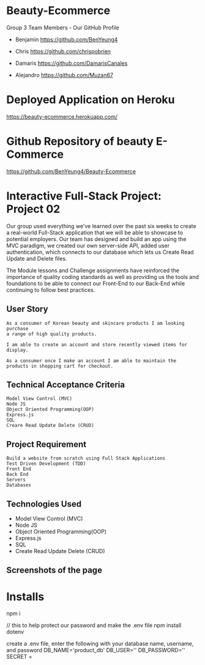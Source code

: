 # Beauty-Ecommerce
Group 3 Team Members - Our GitHub Profile

* Benjamin
https://github.com/BenYeung4

* Chris
https://github.com/chrispobrien

* Damaris
https://github.com/DamarisCanales

* Alejandro
https://github.com/Muzan67

# Deployed Application on Heroku
https://beauty-ecommerce.herokuapp.com/

# Github Repository of beauty E-Commerce
https://github.com/BenYeung4/Beauty-Ecommerce

# Interactive Full-Stack Project: Project 02
Our group used everything we’ve learned over the past six weeks to create a real-world Full-Stack application that we will be able to showcase to potential employers. Our team has designed and build an app using the MVC paradigm, we created our own server-side API, added user authentication, which connects to our database which lets us Create Read Update and Delete files.

The Module lessons and Challenge assignments have reinforced the importance of quality coding standards as well as providing us the tools and foundations to be able to connect our Front-End to our Back-End while continuing to follow best practices.

## User Story
```
As a consumer of Korean beauty and skincare products I am looking purchase 
a range of high quality products. 

I am able to create an account and store recently viewed items for display. 

As a consumer once I make an account I am able to maintain the products in shopping cart for checkout.

```

## Technical Acceptance Criteria
```
Model View Control (MVC)
Node JS
Object Oriented Programming(OOP)
Express.js
SQL 
Creare Read Update Delete (CRUD) 

```

## Project Requirement
```
Build a website from scratch using Full Stack Applications
Test Driven Development (TDD)
Front End
Back End
Servers
Databases

```
## Technologies Used
- Model View Control (MVC)
- Node JS
- Object Oriented Programming(OOP)
- Express.js
- SQL 
- Create Read Update Delete (CRUD) 

## Screenshots of the page




# Installs

npm i

// this to help protect our password and make the .env file
npm install dotenv

create a .env file, enter the following with your database name, username, and password
DB_NAME='product_db'
DB_USER=''
DB_PASSWORD=''
SECRET = 
